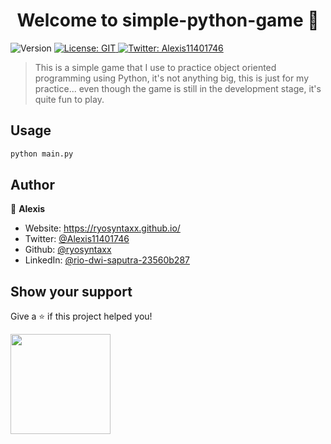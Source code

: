 <h1 align="center">Welcome to simple-python-game 👋</h1>
<p>
  <img alt="Version" src="https://img.shields.io/badge/version-1.0.0-blue.svg?cacheSeconds=2592000" />
  <a href="#" target="_blank">
    <img alt="License: GIT" src="https://img.shields.io/badge/License-GIT-yellow.svg" />
  </a>
  <a href="https://twitter.com/Alexis11401746" target="_blank">
    <img alt="Twitter: Alexis11401746" src="https://img.shields.io/twitter/follow/Alexis11401746.svg?style=social" />
  </a>
</p>

> This is a simple game that I use to practice object oriented programming using Python, it's not anything big, this is just for my practice... even though the game is still in the development stage, it's quite fun to play.

## Usage

```sh
python main.py
```

## Author

👤 **Alexis**

- Website: https://ryosyntaxx.github.io/
- Twitter: [@Alexis11401746](https://twitter.com/Alexis11401746)
- Github: [@ryosyntaxx](https://github.com/ryosyntaxx)
- LinkedIn: [@rio-dwi-saputra-23560b287](https://linkedin.com/in/rio-dwi-saputra-23560b287)

## Show your support

Give a ⭐️ if this project helped you!

<a href="https://www.patreon.com/Alexis520">
  <img src="https://c5.patreon.com/external/logo/become_a_patron_button@2x.png" width="160">
</a>
